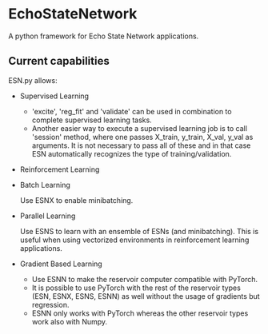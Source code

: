 # EchoStateNetwork
A python framework for Echo State Network applications.

## Current capabilities
ESN.py allows:

- Supervised Learning
  * 'excite', 'reg_fit' and 'validate' can be used in combination to complete supervised learning tasks.
  * Another easier way to execute a supervised learning job is to call 'session' method, where one passes X_train, y_train, X_val, y_val as arguments.
  It is not necessary to pass all of these and in that case ESN automatically recognizes the type of training/validation.
  
- Reinforcement Learning

- Batch Learning

  Use ESNX to enable minibatching.

- Parallel Learning

  Use ESNS to learn with an ensemble of ESNs (and minibatching). This is useful when using vectorized environments in reinforcement learning applications.

- Gradient Based Learning
  * Use ESNN to make the reservoir computer compatible with PyTorch. 
  * It is possible to use PyTorch with the rest of the reservoir types (ESN, ESNX, ESNS, ESNN) as well without the usage of gradients but regression. 
  * ESNN only works with PyTorch whereas the other reservoir types work also with Numpy. 
    
